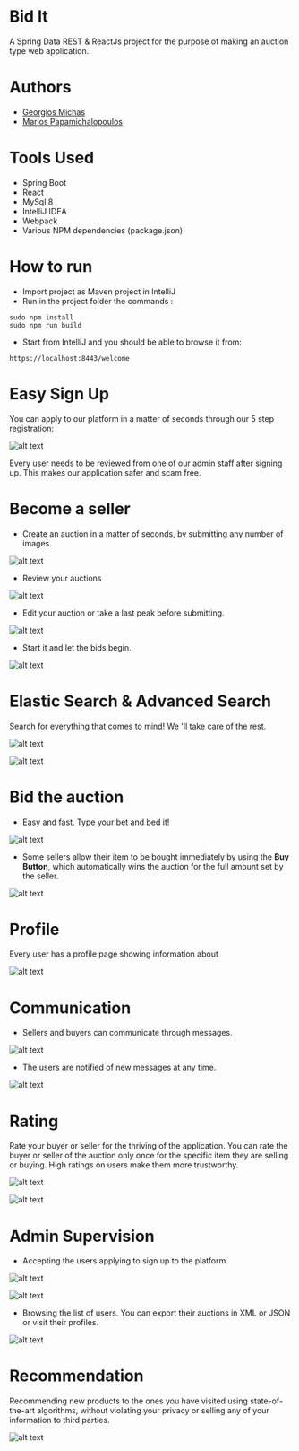 # Bid It
A Spring Data REST &amp; ReactJs project for the purpose of making an auction type web application.

# Authors
- [Georgios Michas](https://github.com/geooo109)
- [Marios Papamichalopoulos](https://github.com/PapamichMarios)

# Tools Used
- Spring Boot 
- React
- MySql 8
- IntelliJ IDEA
- Webpack
- Various NPM dependencies (package.json)

# How to run
- Import project as Maven project in IntelliJ
- Run in the project folder the commands : 

```
sudo npm install
sudo npm run build
```

- Start from IntelliJ and you should be able to browse it from:
```
https://localhost:8443/welcome
```

# Easy Sign Up
You can apply to our platform in a matter of seconds through our 5 step registration:

![alt text](Wiki%20Photos/signup.png "Sign Up")

Every user needs to be reviewed from one of our admin staff after signing up. This makes our application safer and scam free.

# Become a seller

- Create an auction in a matter of seconds, by submitting any number of images.

![alt text](Wiki%20Photos/create_item.png "Create Auction")

- Review your auctions

![alt text](Wiki%20Photos/my_auctions.png "My Auctions")

- Edit your auction or take a last peak before submitting.

![alt text](Wiki%20Photos/start_auction.png "Start Auction")

- Start it and let the bids begin.

![alt text](Wiki%20Photos/start_auction_pressed.png "Start Auction")

# Elastic Search & Advanced Search
Search for everything that comes to mind! We 'll take care of the rest.

![alt text](Wiki%20Photos/advanced_search.png "Advanced Search")

![alt text](Wiki%20Photos/search_auction.png "Search Result")

# Bid the auction
- Easy and fast. Type your bet and bed it!

![alt text](Wiki%20Photos/auction_before_bid.png "Bid Auction")

- Some sellers allow their item to be bought immediately by using the **Buy Button**, which automatically wins the auction for the full amount set by the seller.

![alt text](Wiki%20Photos/bid_or_buy.png "Buy Auction")

# Profile
Every user has a profile page showing information about 

![alt text](Wiki%20Photos/profile.png "Profile")

# Communication
- Sellers and buyers can communicate through messages. 

![alt text](Wiki%20Photos/message_to_seller.png "Message Seller")

- The users are notified of new messages at any time.

![alt text](Wiki%20Photos/message_received.png "Message Received")

# Rating
Rate your buyer or seller for the thriving of the application. You can rate the buyer or seller of the auction only once for the specific item they are selling or buying. High ratings on users make them more trustworthy.

![alt text](Wiki%20Photos/rate_buyer.png "Rate Buyer")

![alt text](Wiki%20Photos/rate_seller.png "Rate Seller")

# Admin Supervision
- Accepting the users applying to sign up to the platform.

![alt text](Wiki%20Photos/application.png "Application")

![alt text](Wiki%20Photos/application_accept_deny.png "Application Accept Deny")

- Browsing the list of users. You can export their auctions in XML or JSON or visit their profiles.

![alt text](Wiki%20Photos/users.png "Users")


# Recommendation
Recommending new products to the ones you have visited using state-of-the-art algorithms, without violating your privacy or selling any of your information to third parties.

![alt text](Wiki%20Photos/recommendation.png "Recommendation")
